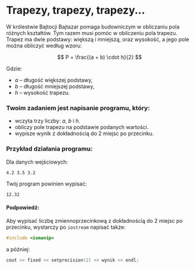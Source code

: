# Trapezy, trapezy, trapezy...

W królestwie Bajtocji Bajtazar pomaga budowniczym w obliczaniu pola różnych kształtów. Tym razem musi pomóc w obliczeniu pola trapezu. Trapez ma dwie podstawy: większą i mniejszą, oraz wysokość, a jego pole można obliczyć według wzoru:  

$$
P = \frac{(a + b) \cdot h}{2}
$$

Gdzie:

- $a$ – długość większej podstawy,
- $b$ – długość mniejszej podstawy,
- $h$ – wysokość trapezu.

### Twoim zadaniem jest napisanie programu, który:

- wczyta trzy liczby: $a$, $b$ i $h$.
- obliczy pole trapezu na podstawie podanych wartości.
- wypisze wynik z dokładnością do 2 miejsc po przecinku.

### Przykład działania programu:

Dla danych wejściowych:
```
4.2 3.5 3.2
```
Twój program powinien wypisać:
```
12.32
```

#### Podpowiedź:
Aby wypisać liczbę zmiennoprzecinkową z dokładnością do 2 miejsc po przecinku, wystarczy po `iostream` napisać także:
```cpp
#include <iomanip>
```
a później:
```cpp
cout << fixed << setprecision(2) << wynik << endl;
```